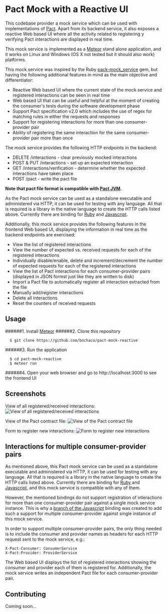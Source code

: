 # Pact Mock with a Reactive UI

This codebase provider a mock service which can be used with implementations of [Pact][pact]. Apart from its backend service, it also exposes a reactive Web based UI where all the activity related to registering y verifying Pact interactions are displayed in real time. 

This mock service is implemented as a [Meteor][meteor] stand alone application, and it works on Linux and Windows (OS X not tested but it should also work) platforms.

This mock service was inspired by the Ruby [pack-mock_service][pack-mock_service] gem, but having the following additional features in mind as the main objective and differentiator:
* Reactive Web based UI where the current state of the mock service and registered interactions can be seen in real time
* Web based UI that can be useful and helpful at the moment of creating the consumer's tests during the software development phase
* Support Pact specification v2.0 which includes the use of regex for matching rules in either the requests and responses
* Support for registering interactions for more than one consumer-provider pair
* Ability of registering the same interaction for the same consumer-provider pair more than once

The mock service provides the following HTTP endpoints in the backend:

* DELETE /interactions - clear previously mocked interactions
* POST & PUT /interactions - set up an expected interaction
* GET /interactions/verification - determine whether the expected interactions have taken place
* POST /pact - write the pact file

**Note that pact file format is compatible with [Pact JVM][pact-jvm].**

As the Pact mock service can be used as a standalone executable and administered via HTTP, it can be used for testing with any language. All that is required is a library in the native language to create the HTTP calls listed above. Currently there are binding for [Ruby][pact] and [Javascript][javascript].

Additionally, this mock service provides the following features in the frontend Web based UI, displaying the information in real time as the backend endpoints are exercised:

* View the list of registered interactions
* View the number of expected vs. received requests for each of the registered interactions
* Individually disable/enable, delete and increment/decrement the number of expected requests for each of the registered interactions
* View the list of Pact interactions for each consumer-provider pairs (displayed in JSON formst just like they are written to disk)
* Import a Pact file to automatically register all interaction extracted from the file
* Manually add/register interactions
* Delete all interactions
* Reset the counters of received requests

## Usage

######1. Install [Meteor][meteor-install]
######2. Clone this repository
```
  $ git clone https://github.com/bochaco/pact-mock-reactive
```
######3. Run the application
```
  $ cd pact-mock-reactive
  $ meteor run
```
######4. Open your web browser and go to http://localhost:3000 to see the frontend UI

## Screenshots

View of all registered/received interactions:
![View of all registered/received interactions](https://github.com/bochaco/pact-mock-reactive/blob/master/doc/screenshot1.png)

View of the Pact contract file:
![View of the Pact contract file](https://github.com/bochaco/pact-mock-reactive/blob/master/doc/screenshot2.png)

Form to register new interactions:
![Form to register new interactions](https://github.com/bochaco/pact-mock-reactive/blob/master/doc/screenshot3.png)

## Interactions for multiple consumer-provider pairs

As mentioned above, this Pact mock service can be used as a standalone executable and administered via HTTP, it can be used for testing with any language. All that is required is a library in the native language to create the HTTP calls listed above. Currently there are binding for [Ruby][pact] and [Javascript][javascript], and this mock service is compatible with any of them.

However, the mentioned bindings do not support registration of interactions for more than one consumer-provider pair against a single mock service instance. This is why a [branch of the Javascript][javascript-branch] binding was created to add such a support for multiple consumer-provider against single instance of this mock service.

In order to support multiple consumer-provider pairs, the only thing needed is to include the consumer and provider names as headers for each HTTP request sent to the mock service, e.g.:
```
X-Pact-Consumer: ConsumerService
X-Pact-Provider: ProviderService
```
The Web based UI displays the list of registered interactions showing the consumer and provider each of them is registered for. Additionally, the mock service writes an independent Pact file for each consumer-provider pair.

## Contributing

Coming soon...

[pact]: https://github.com/realestate-com-au/pact
[javascript]: https://github.com/DiUS/pact-consumer-js-dsl
[meteor]: http://www.meteor.com
[meteor-install]: https://www.meteor.com/install
[pack-mock_service]: https://github.com/bethesque/pact-mock_service
[pact-jvm]: https://github.com/DiUS/pact-jvm
[javascript-branch]: https://github.com/bochaco/pact-consumer-js-dsl
